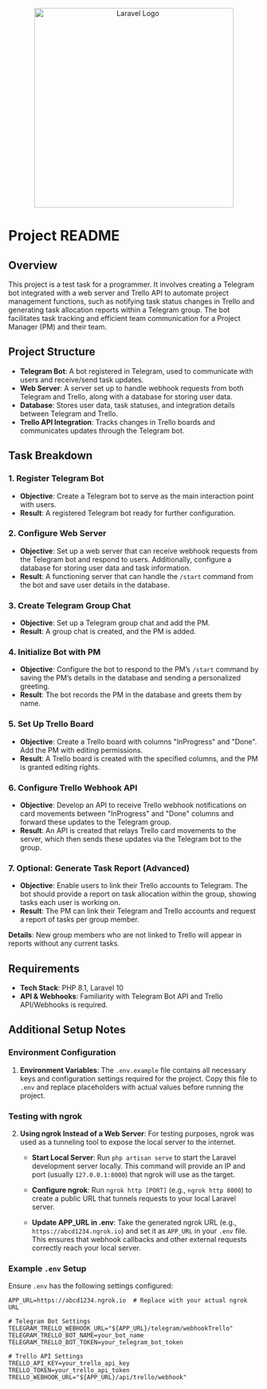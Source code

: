 <p align="center"><a href="https://laravel.com" target="_blank"><img src="https://raw.githubusercontent.com/laravel/art/master/logo-lockup/5%20SVG/2%20CMYK/1%20Full%20Color/laravel-logolockup-cmyk-red.svg" width="400" alt="Laravel Logo"></a></p>

# Project README

## Overview
This project is a test task for a programmer. It involves creating a Telegram bot integrated with a web server and Trello API to automate project management functions, such as notifying task status changes in Trello and generating task allocation reports within a Telegram group. The bot facilitates task tracking and efficient team communication for a Project Manager (PM) and their team.

## Project Structure
- **Telegram Bot**: A bot registered in Telegram, used to communicate with users and receive/send task updates.
- **Web Server**: A server set up to handle webhook requests from both Telegram and Trello, along with a database for storing user data.
- **Database**: Stores user data, task statuses, and integration details between Telegram and Trello.
- **Trello API Integration**: Tracks changes in Trello boards and communicates updates through the Telegram bot.

## Task Breakdown

### 1. Register Telegram Bot
- **Objective**: Create a Telegram bot to serve as the main interaction point with users.
- **Result**: A registered Telegram bot ready for further configuration.

### 2. Configure Web Server
- **Objective**: Set up a web server that can receive webhook requests from the Telegram bot and respond to users. Additionally, configure a database for storing user data and task information.
- **Result**: A functioning server that can handle the `/start` command from the bot and save user details in the database.

### 3. Create Telegram Group Chat
- **Objective**: Set up a Telegram group chat and add the PM.
- **Result**: A group chat is created, and the PM is added.

### 4. Initialize Bot with PM
- **Objective**: Configure the bot to respond to the PM’s `/start` command by saving the PM’s details in the database and sending a personalized greeting.
- **Result**: The bot records the PM in the database and greets them by name.

### 5. Set Up Trello Board
- **Objective**: Create a Trello board with columns "InProgress" and "Done". Add the PM with editing permissions.
- **Result**: A Trello board is created with the specified columns, and the PM is granted editing rights.

### 6. Configure Trello Webhook API
- **Objective**: Develop an API to receive Trello webhook notifications on card movements between "InProgress" and "Done" columns and forward these updates to the Telegram group.
- **Result**: An API is created that relays Trello card movements to the server, which then sends these updates via the Telegram bot to the group.

### 7. Optional: Generate Task Report (Advanced)
- **Objective**: Enable users to link their Trello accounts to Telegram. The bot should provide a report on task allocation within the group, showing tasks each user is working on.
- **Result**: The PM can link their Telegram and Trello accounts and request a report of tasks per group member.

**Details**: New group members who are not linked to Trello will appear in reports without any current tasks.

## Requirements
- **Tech Stack**: PHP 8.1, Laravel 10
- **API & Webhooks**: Familiarity with Telegram Bot API and Trello API/Webhooks is required.



## Additional Setup Notes

### Environment Configuration
1. **Environment Variables**: The `.env.example` file contains all necessary keys and configuration settings required for the project. Copy this file to `.env` and replace placeholders with actual values before running the project.

### Testing with ngrok
2. **Using ngrok Instead of a Web Server**: For testing purposes, ngrok was used as a tunneling tool to expose the local server to the internet.

    - **Start Local Server**: Run `php artisan serve` to start the Laravel development server locally. This command will provide an IP and port (usually `127.0.0.1:8000`) that ngrok will use as the target.

    - **Configure ngrok**: Run `ngrok http [PORT]` (e.g., `ngrok http 8000`) to create a public URL that tunnels requests to your local Laravel server.

    - **Update APP_URL in .env**: Take the generated ngrok URL (e.g., `https://abcd1234.ngrok.io`) and set it as `APP_URL` in your `.env` file. This ensures that webhook callbacks and other external requests correctly reach your local server.

### Example `.env` Setup
Ensure `.env` has the following settings configured:

```dotenv
APP_URL=https://abcd1234.ngrok.io  # Replace with your actual ngrok URL

# Telegram Bot Settings
TELEGRAM_TRELLO_WEBHOOK_URL="${APP_URL}/telegram/webhookTrello"
TELEGRAM_TRELLO_BOT_NAME=your_bot_name
TELEGRAM_TRELLO_BOT_TOKEN=your_telegram_bot_token

# Trello API Settings
TRELLO_API_KEY=your_trello_api_key
TRELLO_TOKEN=your_trello_api_token
TRELLO_WEBHOOK_URL="${APP_URL}/api/trello/webhook"
```
